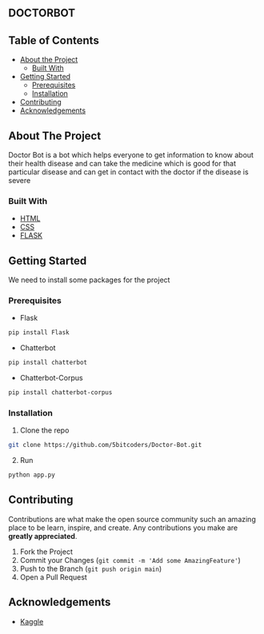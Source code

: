 ## DOCTORBOT

<!-- TABLE OF CONTENTS -->
## Table of Contents

* [About the Project](#about-the-project)
  * [Built With](#built-with)
* [Getting Started](#getting-started)
  * [Prerequisites](#prerequisites)
  * [Installation](#installation)
* [Contributing](#contributing)
* [Acknowledgements](#acknowledgements)



<!-- ABOUT THE PROJECT -->
## About The Project

Doctor Bot is a bot which helps everyone to get information to know 
about their health disease and can take the medicine which is good
for that particular disease and can get in contact with the doctor 
if the disease is severe


### Built With
* [HTML](https://html.com)
* [CSS](https://html.com)
* [FLASK](https://flask.palletsprojects.com/en/1.1.x/)


<!-- GETTING STARTED -->
## Getting Started

We need to install some packages for the project

### Prerequisites

* Flask
```sh
pip install Flask
```

* Chatterbot
```sh
pip install chatterbot
```

* Chatterbot-Corpus
```sh
pip install chatterbot-corpus 
```
### Installation

1. Clone the repo
```sh
git clone https://github.com/5bitcoders/Doctor-Bot.git
```
2. Run
```sh
python app.py
```



<!-- CONTRIBUTING -->
## Contributing

Contributions are what make the open source community such an amazing place to be learn, inspire, and create. Any contributions you make are **greatly appreciated**.

1. Fork the Project
2. Commit your Changes (`git commit -m 'Add some AmazingFeature'`)
3. Push to the Branch (`git push origin main`)
4. Open a Pull Request



<!-- ACKNOWLEDGEMENTS -->
## Acknowledgements
* [Kaggle](https://www.kaggle.com/)
